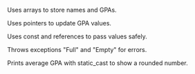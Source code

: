 Uses arrays to store names and GPAs.

Uses pointers to update GPA values.

Uses const and references to pass values safely.

Throws exceptions "Full" and "Empty" for errors.

Prints average GPA with static_cast to show a rounded number.